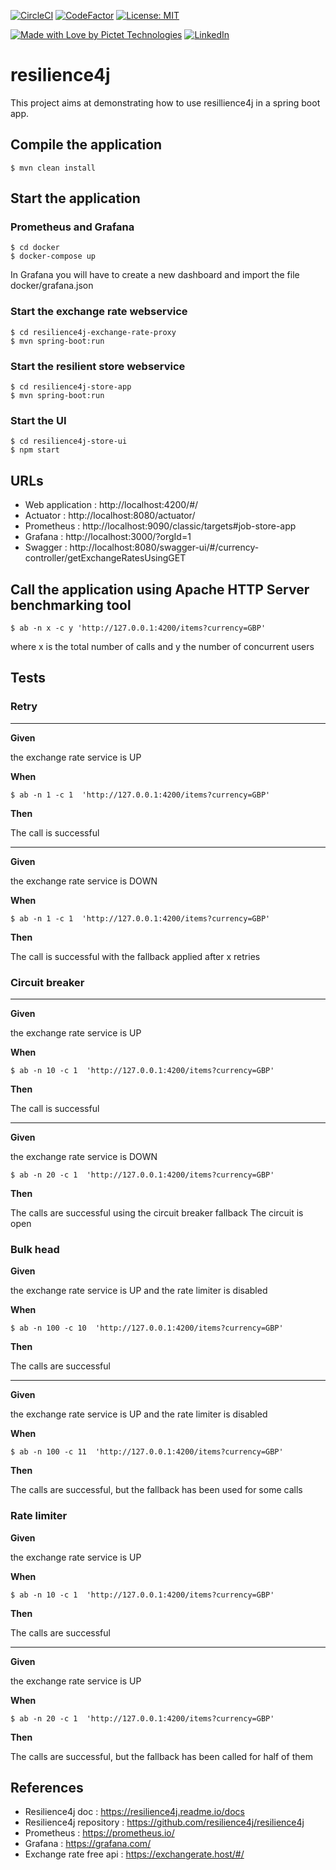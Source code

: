 [![CircleCI](https://circleci.com/gh/pictet-technologies-open-source/resilience4j/tree/main.svg?style=shield&circle-token=906d4fb4d7f57f26e052dc532dc890b39ccbdad2)](https://circleci.com/gh/pictet-technologies-open-source/resilience4j)
[![CodeFactor](https://www.codefactor.io/repository/github/pictet-technologies-open-source/resilience4j/badge?s=2ef6a9028d54bea95cbdb36e92a5b6bcd21b9f53)](https://www.codefactor.io/repository/github/pictet-technologies-open-source/resilience4j)
[![License: MIT](https://img.shields.io/badge/License-MIT-yellow.svg)](https://opensource.org/licenses/MIT)

[![Made with Love by Pictet Technologies](https://img.shields.io/badge/Made%20with%20love%20by-Pictet%20Technologies-ff3434.svg)](https://pictet-technologies.com/)
[![LinkedIn](https://img.shields.io/badge/LinkedIn-0077B5?style=badge&logo=linkedin&logoColor=white)](https://www.linkedin.com/in/alexandre-jacquot-34bb7b5)


# resilience4j

This project aims at demonstrating how to use resillience4j in a spring boot app.


## Compile the application

```
$ mvn clean install
```

## Start the application

### Prometheus and Grafana

```
$ cd docker
$ docker-compose up
```

In Grafana you will have to create a new dashboard and import the file docker/grafana.json


### Start the exchange rate webservice

```
$ cd resilience4j-exchange-rate-proxy
$ mvn spring-boot:run
```

### Start the resilient store webservice

```
$ cd resilience4j-store-app
$ mvn spring-boot:run
```

### Start the UI

```
$ cd resilience4j-store-ui
$ npm start
```

## URLs

- Web application : http://localhost:4200/#/
- Actuator : http://localhost:8080/actuator/
- Prometheus : http://localhost:9090/classic/targets#job-store-app
- Grafana : http://localhost:3000/?orgId=1
- Swagger : http://localhost:8080/swagger-ui/#/currency-controller/getExchangeRatesUsingGET

## Call the application using Apache HTTP Server benchmarking tool

```
$ ab -n x -c y 'http://127.0.0.1:4200/items?currency=GBP'
```

where x is the total number of calls
and y the number of concurrent users  

## Tests

### Retry

----------
**Given**

the exchange rate service is UP

**When**
```
$ ab -n 1 -c 1  'http://127.0.0.1:4200/items?currency=GBP'
```

**Then**

The call is successful

----------

**Given**

the exchange rate service is DOWN

**When**
```
$ ab -n 1 -c 1  'http://127.0.0.1:4200/items?currency=GBP'
```

**Then**

The call is successful with the fallback applied after x retries



### Circuit breaker

----------
**Given**

the exchange rate service is UP

**When**
```
$ ab -n 10 -c 1  'http://127.0.0.1:4200/items?currency=GBP'
```

**Then**

The call is successful

-----

**Given** 

the exchange rate service is DOWN

```
$ ab -n 20 -c 1  'http://127.0.0.1:4200/items?currency=GBP'
```

**Then**

The calls are successful using the circuit breaker fallback
The circuit is open


### Bulk head


**Given**

the exchange rate service is UP
and the rate limiter is disabled

**When**

```
$ ab -n 100 -c 10  'http://127.0.0.1:4200/items?currency=GBP'
```

**Then**

The calls are successful 

----
**Given**

the exchange rate service is UP
and the rate limiter is disabled

**When**

```
$ ab -n 100 -c 11  'http://127.0.0.1:4200/items?currency=GBP'
```

**Then**

The calls are successful, but the fallback has been used for some calls



### Rate limiter

**Given**

the exchange rate service is UP

**When**

```
$ ab -n 10 -c 1  'http://127.0.0.1:4200/items?currency=GBP'
```

**Then**

The calls are successful

----

**Given**

the exchange rate service is UP

**When**

```
$ ab -n 20 -c 1  'http://127.0.0.1:4200/items?currency=GBP'
```

**Then**

The calls are successful, but the fallback has been called for half of them



## References

- Resilience4j doc : https://resilience4j.readme.io/docs
- Resilience4j repository : https://github.com/resilience4j/resilience4j
- Prometheus : https://prometheus.io/
- Grafana : https://grafana.com/
- Exchange rate free api : https://exchangerate.host/#/
